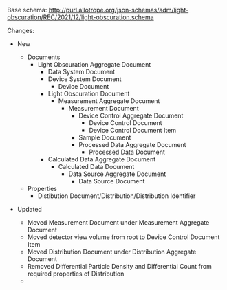 Base schema: http://purl.allotrope.org/json-schemas/adm/light-obscuration/REC/2021/12/light-obscuration.schema

Changes:

- New

  - Documents
    - Light Obscuration Aggregate Document
      - Data System Document
      - Device System Document
        - Device Document
      - Light Obscuration Document
        - Measurement Aggregate Document
          - Measurement Document
            - Device Control Aggregate Document
              - Device Control Document
              - Device Control Document Item
            - Sample Document
            - Processed Data Aggregate Document
              - Processed Data Document
      - Calculated Data Aggregate Document
        - Calculated Data Document
          - Data Source Aggregate Document
            - Data Source Document
  - Properties
    - Distibution Document/Distribution/Distribution Identifier

- Updated
  - Moved Measurement Document under Measurement Aggregate Document
  - Moved detector view volume from root to Device Control Document Item
  - Moved Distribution Document under Distribution Aggregate Document
  - Removed Differential Particle Density and Differential Count from required properties of Distribution
  -
